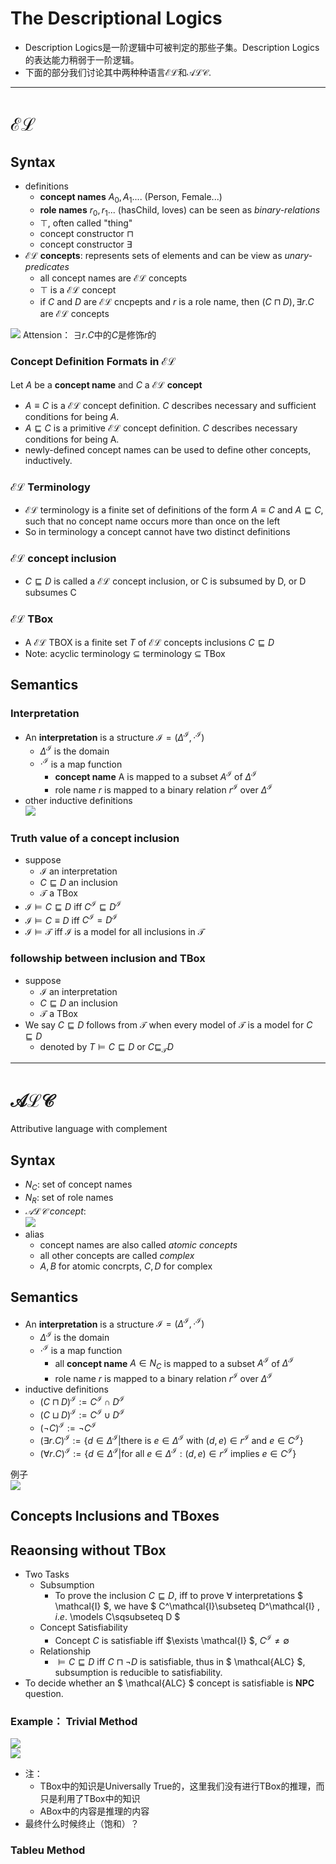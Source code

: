 # The Descriptional Logics
+ Description Logics是一阶逻辑中可被判定的那些子集。Description Logics的表达能力稍弱于一阶逻辑。
+ 下面的部分我们讨论其中两种种语言$\mathcal{EL}$和$\mathcal{ALC}$.
---
# $\mathcal{EL}$
## Syntax
+ definitions
  + **concept names** $A_0, A_1...$. (Person, Female...)
  + **role names** $r_0, r_1...$ (hasChild, loves) can be seen as *binary-relations*
  + $\top$, often called "thing"
  + concept constructor $\sqcap$
  + concept constructor $\exists$
+ $\mathcal{EL}$ **concepts**: represents sets of elements and can be view as *unary-predicates* 
  + all concept names are $\mathcal{EL}$ concepts
  + $\top$ is a $\mathcal{EL}$ concept
  + if $C$ and $D$ are $\mathcal{EL}$ cncpepts and $r$ is a role name, then $(C\sqcap D), \exists r.C$ are $\mathcal{EL}$ concepts

![](img/2020-02-25-15-28-01.png)
Attension： $\exists r.C$中的$C$是修饰$r$的

### Concept Definition Formats in $\mathcal{EL}$
Let $A$ be a **concept name** and $C$ a $\mathcal{EL}$ **concept**
+ $A\equiv C$ is a $\mathcal{EL}$ concept definition. $C$ describes necessary and sufficient conditions for being $A$.
+ $A\sqsubseteq C$ is a primitive $\mathcal{EL}$ concept definition. $C$ describes necessary conditions for being A. 
+ newly-defined concept names can be used to define other concepts, inductively.

### $\mathcal{EL}$ Terminology
+ $\mathcal{EL}$ terminology is a finite set of definitions of the form $A\equiv C$ and $A\sqsubseteq C$, such that no concept name occurs more than once on the left
+ So in terminology a concept cannot have two distinct definitions

### $\mathcal{EL}$ concept inclusion
+ $C\sqsubseteq D$ is called a $\mathcal{EL}$ concept inclusion, or C is subsumed by D, or D subsumes C

### $\mathcal{EL}$ TBox
+ A $\mathcal{EL}$ TBOX is a finite set $T$ of $\mathcal{EL}$ concepts inclusions $C\sqsubseteq D$
+ Note: acyclic terminology $\subseteq$ terminology $\subseteq$ TBox

## Semantics
### Interpretation
+ An **interpretation** is a structure $\mathcal{I}=(\Delta^\mathcal{I}, \cdot^\mathcal{I})$
  + $\Delta^\mathcal{I}$ is the domain
  + $\cdot^\mathcal{I}$ is a map function
    + **concept name** A is mapped to a subset $A^\mathcal{I}$ of $\Delta^\mathcal{I}$
    + role name $r$ is mapped to a binary relation $r^\mathcal{I}$ over $\Delta^\mathcal{I}$
+ other inductive definitions  
  ![](img/2020-03-21-22-14-29.png)

### Truth value of a concept inclusion
+ suppose 
  + $\mathcal{I}$ an interpretation
  + $C\sqsubseteq D$ an inclusion
  + $\mathcal{T}$ a TBox
+ $\mathcal{I}\models C\sqsubseteq D$ iff $C^\mathcal{I}\sqsubseteq D^\mathcal{I}$
+ $\mathcal{I}\models C\equiv D$ iff $C^\mathcal{I}=D^\mathcal{I}$
+ $\mathcal{I}\models \mathcal{T}$ iff $\mathcal{I}$ is a model for all inclusions in $\mathcal{T}$

### followship between inclusion and TBox
+ suppose 
  + $\mathcal{I}$ an interpretation
  + $C\sqsubseteq D$ an inclusion
  + $\mathcal{T}$ a TBox
+ We say $C\sqsubseteq D$ follows from $\mathcal{T}$ when every model of $\mathcal{T}$ is a model for $C\sqsubseteq D$
  + denoted by $T\models C\sqsubseteq D$ or $C\sqsubseteq_\mathcal{T}D$

---
# $\mathcal{ALC}$
Attributive language with complement

## Syntax
+ $N_C$: set of concept names
+ $N_R$: set of role names
+ *$\mathcal{ALC}$ concept*:  
  ![](img/2020-03-03-15-37-31.png)
+ alias
  + concept names are also called *atomic concepts*
  + all other concepts are called *complex*
  + $A,B$ for atomic concrpts, $C,D$ for complex

## Semantics
+ An **interpretation** is a structure $\mathcal{I}=(\Delta^\mathcal{I}, \cdot^\mathcal{I})$
  + $\Delta^\mathcal{I}$ is the domain
  + $\cdot^\mathcal{I}$ is a map function
    + all **concept name** $A\in N_C$ is mapped to a subset $A^\mathcal{I}$ of $\Delta^\mathcal{I}$
    + role name $r$ is mapped to a binary relation $r^\mathcal{I}$ over $\Delta^\mathcal{I}$
+ inductive definitions
  + $(C\sqcap D)^\mathcal{I} := C^\mathcal{I}\cap D^\mathcal{I}$
  + $(C\sqcup D)^\mathcal{I} :=C^\mathcal{I}\cup D^\mathcal{I}$
  + $(\neg C)^\mathcal{I} := \neg C^\mathcal{I}$
  + $(\exists r.C)^\mathcal{I}:= \{d\in \Delta^\mathcal{I}|\text{there is }e\in\Delta^\mathcal{I}\text{ with } (d, e)\in r^\mathcal{I} \text{ and } e\in C^\mathcal{I}\}$
  + $(\forall r.C)^\mathcal{I}:= \{d\in \Delta^\mathcal{I}|\text{for all }e\in\Delta^\mathcal{I}: (d, e)\in r^\mathcal{I} \text{ implies }e\in C^\mathcal{I}\}$


例子  
![](img/2020-03-03-15-46-15.png)

## Concepts Inclusions and TBoxes

## Reaonsing without TBox
+ Two Tasks
  + Subsumption
    + To prove the inclusion $C\sqsubseteq D$, iff to prove $\forall$ interpretations $ \mathcal{I} $, we have $ C^\mathcal{I}\subseteq D^\mathcal{I} $, i.e.$ \models C\sqsubseteq D $
  + Concept Satisfiability
    + Concept $C$ is satisfiable iff $\exists \mathcal{I} $, $C^\mathcal{I}\not =\emptyset$
  + Relationship
    + $\models C\sqsubseteq D$ iff $C\sqcap \neg D$ is satisfiable, thus in $ \mathcal{ALC} $, subsumption is reducible to satisfiability.
+ To decide whether an $ \mathcal{ALC} $ concept is satisfiable is **NPC** question. 

### Example： Trivial Method
![](img/2020-04-07-14-33-41.png)  
![](img/2020-04-07-14-36-33.png)
+ 注：
  + TBox中的知识是Universally True的，这里我们没有进行TBox的推理，而只是利用了TBox中的知识
  + ABox中的内容是推理的内容
+ 最终什么时候终止（饱和）？

### Tableu Method

